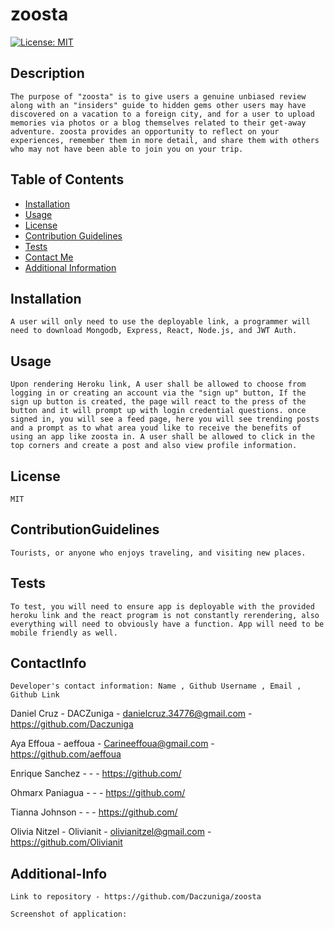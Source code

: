 # zoosta
[![License: MIT](https://img.shields.io/badge/License-MIT-yellow.svg)](https://opensource.org/licenses/MIT)
  ## Description

    The purpose of "zoosta" is to give users a genuine unbiased review along with an "insiders" guide to hidden gems other users may have discovered on a vacation to a foreign city, and for a user to upload memories via photos or a blog themselves related to their get-away adventure. zoosta provides an opportunity to reflect on your experiences, remember them in more detail, and share them with others who may not have been able to join you on your trip. 

  ## Table of Contents
  
  - [Installation](#installation)
  - [Usage](#usage)
  - [License](#license)
  - [Contribution Guidelines](#contributionguidelines)
  - [Tests](#tests)
  - [Contact Me](#contactinfo)
  - [Additional Information](#additional-info)
  
## Installation

    A user will only need to use the deployable link, a programmer will need to download Mongodb, Express, React, Node.js, and JWT Auth.

## Usage

    Upon rendering Heroku link, A user shall be allowed to choose from logging in or creating an account via the "sign up" button, If the sign up button is created, the page will react to the press of the button and it will prompt up with login credential questions. once signed in, you will see a feed page, here you will see trending posts and a prompt as to what area youd like to receive the benefits of using an app like zoosta in. A user shall be allowed to click in the top corners and create a post and also view profile information.
 
## License

    MIT

## ContributionGuidelines
   
    Tourists, or anyone who enjoys traveling, and visiting new places.

## Tests
   
    To test, you will need to ensure app is deployable with the provided heroku link and the react program is not constantly rerendering, also everything will need to obviously have a function. App will need to be mobile friendly as well.
  
## ContactInfo
    Developer's contact information: Name , Github Username , Email , Github Link 

Daniel Cruz - DACZuniga - danielcruz.34776@gmail.com - https://github.com/Daczuniga

Aya Effoua - aeffoua - Carineeffoua@gmail.com - https://github.com/aeffoua

Enrique Sanchez - - - https://github.com/

Ohmarx Paniagua - - - https://github.com/

Tianna Johnson - - - https://github.com/

Olivia Nitzel - Olivianit - olivianitzel@gmail.com - https://github.com/Olivianit


## Additional-Info
    Link to repository - https://github.com/Daczuniga/zoosta

    Screenshot of application:


